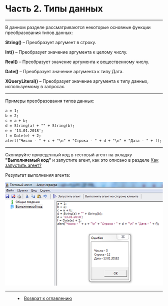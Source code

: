 # Часть 2. Типы данных
***

В данном разделе рассматриваются некоторые основные функции преобразования типов данных:

**String()** – Преобразует аргумент в строку.

**Int()** – Преобразует значение аргумента к целому числу.	

**Real()** – Преобразует значение аргумента к вещественному числу.	

**Date()** – Преобразует значение аргумента к типу Дата.	

**XQueryLiteral()** – Преобразует значение аргумента к типу данных, используемому в запросах.	

---

Примеры преобразования типов данных:

    a = 1;
    b = 2;
    c = a + b;
    d = String(a) + "" + String(b);
    e = '13.01.2018';
    f = Date(e) + 2;
    alert("Число - " + c + "\n" + "Строка - " + d + "\n" + "Дата - " + f);

---

Скопируйте приведенный код в тестовый агент на вкладку **"Выполняемый код"** и запустите агент, как это описано в разделе [Как запустить агент?](run_agent.md)

Результат выполнения агента:

![](data_types01.PNG)

***
<dd><li> <a href="README.md"> Возврат к оглавлению</a></dd>
